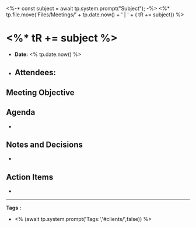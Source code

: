 <%-* const subject = await tp.system.prompt("Subject"); -%>
<%* tp.file.move('Files/Meetings/' + tp.date.now() + ' | ' + ( tR += subject)) %>

# <%* tR += subject %>
- **Date:**  <% tp.date.now() %>
- **Attendees:** 
	- 

## Meeting Objective


## Agenda
- 

## Notes and Decisions
- 

## Action Items
- 

---
**Tags :**
- <% (await tp.system.prompt('Tags:','#clients/',false)) %>